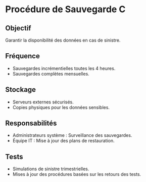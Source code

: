 # Procédure de Sauvegarde C

## Objectif
Garantir la disponibilité des données en cas de sinistre.

## Fréquence
- Sauvegardes incrémentielles toutes les 4 heures.
- Sauvegardes complètes mensuelles.

## Stockage
- Serveurs externes sécurisés.
- Copies physiques pour les données sensibles.

## Responsabilités
- Administrateurs système : Surveillance des sauvegardes.
- Équipe IT : Mise à jour des plans de restauration.

## Tests
- Simulations de sinistre trimestrielles.
- Mises à jour des procédures basées sur les retours des tests.
